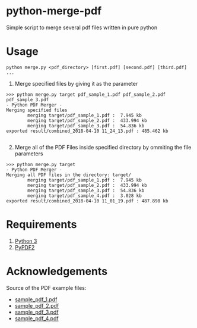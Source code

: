 # python-merge-pdf
Simple script to merge several pdf files written in pure python

# Usage

```
python merge.py <pdf_directory> [first.pdf] [second.pdf] [third.pdf] ...
```

1. Merge specified files by giving it as the parameter
```
>>> python merge.py target pdf_sample_1.pdf pdf_sample_2.pdf pdf_sample_3.pdf
- Python PDF Merger -
Merging specified files
        merging target/pdf_sample_1.pdf :  7.945 kb
        merging target/pdf_sample_2.pdf :  433.994 kb
        merging target/pdf_sample_3.pdf :  54.836 kb
exported result/combined_2018-04-10 11_24_13.pdf : 485.462 kb


```

2. Merge all of the PDF Files inside specified directory by ommiting the file parameters
```
>>> python merge.py target
- Python PDF Merger -
Merging all PDF files in the directory: target/
        merging target/pdf_sample_1.pdf :  7.945 kb
        merging target/pdf_sample_2.pdf :  433.994 kb
        merging target/pdf_sample_3.pdf :  54.836 kb
        merging target/pdf_sample_4.pdf :  3.028 kb
exported result/combined_2018-04-10 11_01_19.pdf : 487.898 kb
```

# Requirements
1. [Python 3](https://www.python.org/download/releases/3.0/)
2. [PyPDF2](https://pypi.python.org/pypi/PyPDF2)


# Acknowledgements
Source of the PDF example files:
- [sample_pdf_1.pdf](www.africau.edu/images/default/sample.pdf)
- [sample_pdf_2.pdf](www.pdf995.com/samples/pdf.pdf)
- [sample_pdf_3.pdf](unec.edu.az/application/uploads/2014/12/pdf-sample.pdf)
- [sample_pdf_4.pdf](gahp.net/wp-content/uploads/2017/09/sample.pdf)
